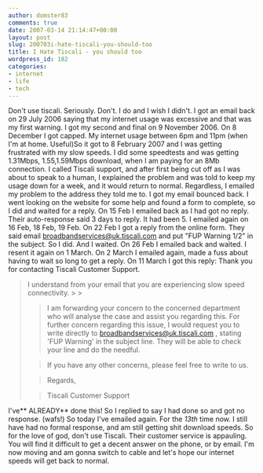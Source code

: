 ```yaml
---
author: domster83
comments: true
date: 2007-03-14 21:14:47+00:00
layout: post
slug: 200703i-hate-tiscali-you-should-too
title: I Hate Tiscali - you should too
wordpress_id: 182
categories:
- internet
- life
- tech
---
```


Don't use tiscali. Seriously. Don't. I do and I wish I didn't. I got an email back on 29 July 2006 saying that my internet usage was excessive and that was my first warning. I got my second and final on 9 November 2006. On 8 December I got capped. My internet usage between 6pm and 11pm (when I'm at home. Useful)So it got to 8 February 2007 and I was getting frustrated with my slow speeds. I did some speedtests and was getting 1.31Mbps, 1.55,1.59Mbps download, when I am paying for an 8Mb connection.
I called Tiscali support, and after first being cut off as I was about to speak to a human, I explained the problem and was told to keep my usage down for a week, and it would return to normal. Regardless, I emailed my problem to the address they told me to. I got my email bounced back. I went looking on the website for some help and found a form to complete, so I did and waited for a reply. On 15 Feb I emailed back as I had got no reply. Their auto-response said 3 days to reply. It had been 5. I emailed again on 16 Feb, 18 Feb, 19 Feb. On 22 Feb I got a reply from the online form. They said email broadbandservices@uk.tiscali.com and put "FUP Warning 1/2" in the subject. So I did. And I waited. On 26 Feb I emailed back and waited. I resent it again on 1 March. On 2 March I emailed again, made a fuss about having to wait so long to get a reply. On 11 March I got this reply:
Thank you for contacting Tiscali Customer Support.




<blockquote>I understand from your email that you are experiencing slow speed connectivity.
> 
> 

> 
> I am forwarding your concern to the concerned department who will analyse the case and assist you regarding this. For further concern regarding this issue, I would request you to write directly to broadbandservices@uk.tiscali.com , stating 'FUP Warning' in the subject line. They will be able to check your line and do the needful.
> 
> 

> 
> If you have any other concerns, please feel free to write to us.
> 
> 

> 
> Regards,
> 
> 

> 
> Tiscali Customer Support
> 
> </blockquote>




I've** ALREADY** done this!
So I replied to say I had done so and got no response. (wafs!)
So today I've emailed again. For the _13th_ time now. I still have had no formal response, and am still getting shit download speeds.
So for the love of god, don't use Tiscali. Their customer service is appauling. You will find it difficult to get a decent answer on the phone, or by email.
I'm now moving and am gonna switch to cable and let's hope our internet speeds will get back to normal.
